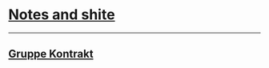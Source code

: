 # [Notes and shite](https://github.com/ESD211/project_notes/blob/main/README.md)

---

## [Gruppe Kontrakt](https://github.com/ESD211/project_notes/blob/main/Gruppe-kontrakt.md)
